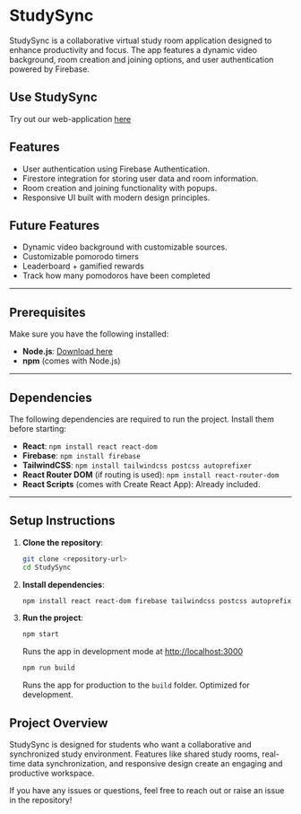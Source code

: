 # StudySync

StudySync is a collaborative virtual study room application designed to enhance productivity and focus. The app features a dynamic video background, room creation and joining options, and user authentication powered by Firebase. 

## Use StudySync

Try out our web-application [here](https://studysync-4a5fd.web.app/)

## Features

- User authentication using Firebase Authentication.
- Firestore integration for storing user data and room information.
- Room creation and joining functionality with popups.
- Responsive UI built with modern design principles.

## Future Features

- Dynamic video background with customizable sources.
- Customizable pomorodo timers
- Leaderboard + gamified rewards
- Track how many pomodoros have been completed

---

## Prerequisites

Make sure you have the following installed:

- **Node.js**: [Download here](https://nodejs.org/)
- **npm** (comes with Node.js)

---

## Dependencies

The following dependencies are required to run the project. Install them before starting:

- **React**: `npm install react react-dom`
- **Firebase**: `npm install firebase`
- **TailwindCSS**: `npm install tailwindcss postcss autoprefixer`
- **React Router DOM** (if routing is used): `npm install react-router-dom`
- **React Scripts** (comes with Create React App): Already included.

---

## Setup Instructions

1. **Clone the repository**:
   ```bash
   git clone <repository-url>
   cd StudySync
   ```

2. **Install dependencies**:
    ```bash
    npm install react react-dom firebase tailwindcss postcss autoprefixer react-router-dom
    ```
3. **Run the project**:
    ```bash
    npm start
    ```
    Runs the app in development mode at [http://localhost:3000](http://localhost:3000)

    ```bash
    npm run build
    ```
    Runs the app for production to the ```build``` folder. Optimized for development.

## Project Overview
StudySync is designed for students who want a collaborative and synchronized study environment. Features like shared study rooms, real-time data synchronization, and responsive design create an engaging and productive workspace.

If you have any issues or questions, feel free to reach out or raise an issue in the repository!
